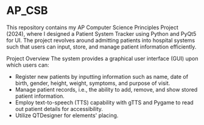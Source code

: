 # AP_CSB
This repository contains my AP Computer Science Principles Project (2024), where I designed a Patient System Tracker using Python and PyQt5 for UI. The project revolves around admitting patients into hospital systems such that users can input, store, and manage patient information efficiently.

Project Overview
The system provides a graphical user interface (GUI) upon which users can:
- Register new patients by inputting information such as name, date of birth, gender, height, weight, symptoms, and purpose of visit.
- Manage patient records, i.e., the ability to add, remove, and show stored patient information.
- Employ text-to-speech (TTS) capability with gTTS and Pygame to read out patient details for accessibility.
- Utilize QTDesigner for elements' placing.
